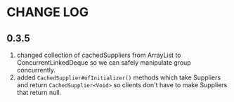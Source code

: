 # CHANGE LOG

## 0.3.5

1. changed collection of cachedSuppliers from ArrayList to ConcurrentLinkedDeque so we can safely manipulate group concurrently.
1. added `CachedSupplier#ofInitializer()` methods which take Suppliers and return `CachedSupplier<Void>` 
so clients don't have to make Suppliers that return null.